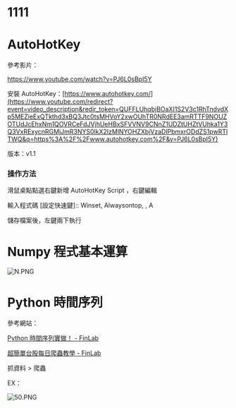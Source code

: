 # 1111
# AutoHotKey

參考影片：

https://www.youtube.com/watch?v=PJ6L0sBpI5Y

安裝 AutoHotKey：[https://www.autohotkey.com/](https://www.youtube.com/redirect?event=video_description&redir_token=QUFFLUhqbjBOaXI1S2V3c1RhTndvdXp5MEZieExQTkthd3xBQ3Jtc0tsMHVoY2xwOUhTR0NRdEE3amRTTF9NOUZOTUdJcEhxNm1QOVRCeFdJVjhUeHBxSFVVNV9CNnZ1UDZtUHZtVUhka1Y3Q3VxRExycnRGMjJmR3NYS0lkX2IzMlNYOHZXbjVzaDlPbmxrODdZS1pwRTlTWQ&q=https%3A%2F%2Fwww.autohotkey.com%2F&v=PJ6L0sBpI5Y)

版本：v1.1

### 操作方法

滑鼠桌點點選右鍵新增 AutoHotKey Script ，右鍵編輯

輸入程式碼 [設定快速鍵]:: Winset, Alwaysontop, , A

儲存檔案後，左鍵兩下執行

# Numpy 程式基本運算

![N.PNG](https://s3-us-west-2.amazonaws.com/secure.notion-static.com/7ec0c3e4-d12f-4519-b066-ca5f6a84d502/N.png)

# Python 時間序列

參考網站：

[Python 時間序列實做！ - FinLab](https://www.finlab.tw/python-時間序列實作！/)

[超簡單台股每日爬蟲教學 - FinLab](https://www.finlab.tw/超簡單台股每日爬蟲教學/)

抓資料 > 爬蟲

EX：

![50.PNG](https://s3-us-west-2.amazonaws.com/secure.notion-static.com/84b0f9d2-7383-49a7-81c3-9551bfd2d948/50.png)
